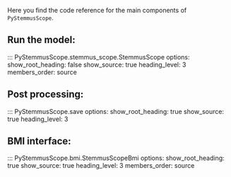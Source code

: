 Here you find the code reference for the main components of `PyStemmusScope`.

## **Run the model**:

::: PyStemmusScope.stemmus_scope.StemmusScope
    options:
      show_root_heading: false
      show_source: true
      heading_level: 3
      members_order: source

## **Post processing**:

::: PyStemmusScope.save
    options:
      show_root_heading: true
      show_source: true
      heading_level: 3

## **BMI interface**:

::: PyStemmusScope.bmi.StemmusScopeBmi
    options:
      show_root_heading: true
      show_source: true
      heading_level: 3
      members_order: source
